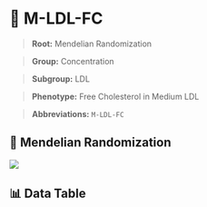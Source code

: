 # 🧪 M-LDL-FC

> **Root:** Mendelian Randomization

> **Group:** Concentration  

> **Subgroup:** LDL

> **Phenotype:** Free Cholesterol in Medium LDL  

> **Abbreviations:** `M-LDL-FC`

## 🧬 Mendelian Randomization  

<img src="/MR/Figures/Inverse/MhengxianLDLhengxianFC.png"/>


## 📊 Data Table


<CsvTableMRI src="/MR_Data/Inverse/MhengxianLDLhengxianFC.csv"/>
